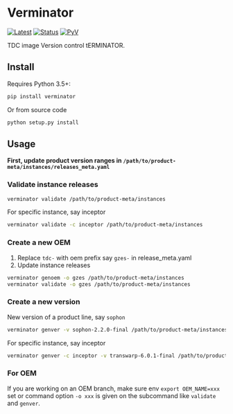 # Verminator

[![Latest](https://img.shields.io/pypi/v/verminator.svg)](https://pypi.python.org/pypi/verminator)
[![Status](https://img.shields.io/pypi/status/verminator.svg)](https://pypi.python.org/pypi/verminator)
[![PyV](https://img.shields.io/pypi/pyversions/verminator.svg)](https://pypi.python.org/pypi/verminator)

TDC image Version control tERMINATOR.

## Install

Requires Python 3.5+:
```bash
pip install verminator
```
Or from source code
```bash
python setup.py install
```

## Usage

**First, update product version ranges in `/path/to/product-meta/instances/releases_meta.yaml`**

### Validate instance releases

```bash
verminator validate /path/to/product-meta/instances
```

For specific instance, say inceptor

```bash
verminator validate -c inceptor /path/to/product-meta/instances
```

### Create a new OEM

1. Replace `tdc-` with oem prefix say `gzes-` in release_meta.yaml
2. Update instance releases
```bash
verminator genoem -o gzes /path/to/product-meta/instances
verminator validate -o gzes /path/to/product-meta/instances
```

### Create a new version

New version of a product line, say `sophon`
```bash
verminator genver -v sophon-2.2.0-final /path/to/product-meta/instances
```

For specific instance, say inceptor
```bash
verminator genver -c inceptor -v transwarp-6.0.1-final /path/to/product-meta/instances
```

### For OEM

If you are working on an OEM branch, make sure env `export OEM_NAME=xxx` set or command option `-o xxx` is given on the subcommand like `validate` and `genver`.